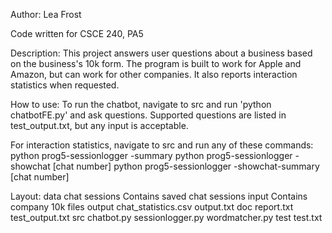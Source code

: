 Author: Lea Frost

Code written for CSCE 240, PA5

Description:
This project answers user questions about a business based on
the business's 10k form. The program is built to work for 
Apple and Amazon, but can work for other companies.
It also reports interaction statistics when requested.

How to use:
To run the chatbot, navigate to src and run
'python chatbotFE.py' and ask questions.
Supported questions are listed in test_output.txt, but any
input is acceptable.

For interaction statistics, navigate to src and run any of 
these commands:
    python prog5-sessionlogger -summary
    python prog5-sessionlogger -showchat [chat number]
    python prog5-sessionlogger -showchat-summary [chat number]

Layout:
    data
        chat sessions
            Contains saved chat sessions
        input
            Contains company 10k files
        output
            chat_statistics.csv
            output.txt
    doc
        report.txt
        test_output.txt
    src
        chatbot.py
        sessionlogger.py
        wordmatcher.py
    test
        test.txt
